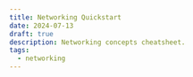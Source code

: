 ```yaml
---
title: Networking Quickstart
date: 2024-07-13
draft: true
description: Networking concepts cheatsheet.
tags:
  - networking
---
```

